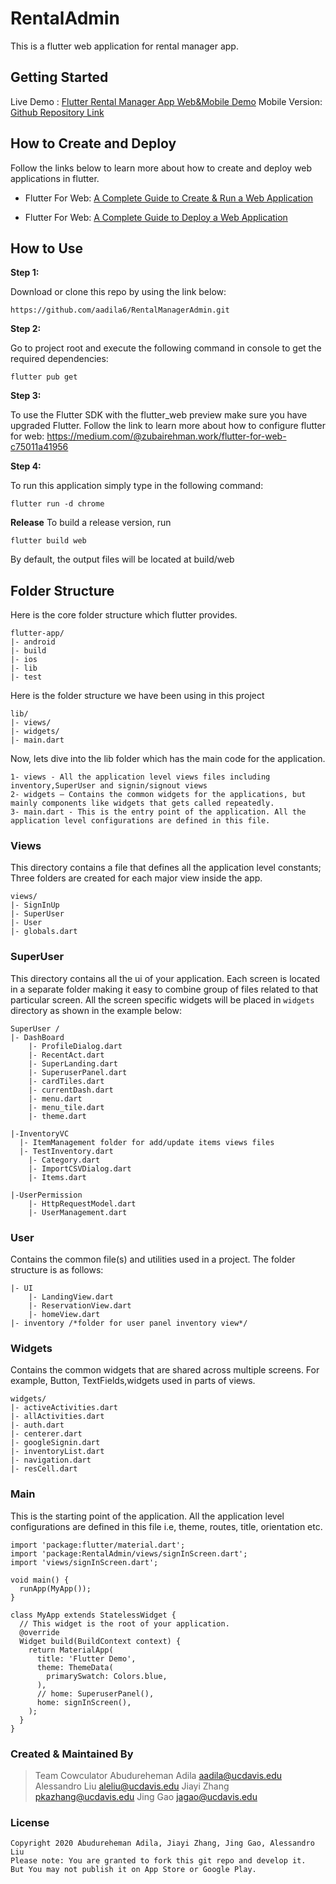 # RentalAdmin

This is a flutter web application for rental manager app.

## Getting Started

Live Demo : [Flutter Rental Manager App Web&Mobile Demo](https://youtu.be/uWN17YViIzk)
Mobile Version: [Github Repository Link](https://github.com/AlessandroAlleAlex/RentalManager)

## How to Create and Deploy
Follow the links below to learn more about how to create and deploy web applications in flutter.

* Flutter For Web: [A Complete Guide to Create & Run a Web Application](https://medium.com/@zubairehman.work/flutter-for-web-c75011a41956)

* Flutter For Web: [A Complete Guide to Deploy a Web Application](https://medium.com/@zubairehman.work/flutter-for-web-a-complete-guide-to-deploy-a-web-application-3fa9463377a8)

## How to Use 

**Step 1:**

Download or clone this repo by using the link below:

```
https://github.com/aadila6/RentalManagerAdmin.git
```

**Step 2:**

Go to project root and execute the following command in console to get the required dependencies: 

``` 
flutter pub get 
```

**Step 3:**

To use the Flutter SDK with the flutter_web preview make sure you have upgraded Flutter. 
Follow the link to learn more about how to configure flutter for web: https://medium.com/@zubairehman.work/flutter-for-web-c75011a41956

**Step 4:**

To run this application simply type in the following command:

```
flutter run -d chrome
```

**Release**
To build a release version, run
```
flutter build web
```
By default, the output files will be located at build/web

## Folder Structure
Here is the core folder structure which flutter provides.

```
flutter-app/
|- android
|- build
|- ios
|- lib
|- test
```

Here is the folder structure we have been using in this project

```
lib/
|- views/
|- widgets/
|- main.dart
```

Now, lets dive into the lib folder which has the main code for the application.

```
1- views - All the application level views files including inventory,SuperUser and signin/signout views 
2- widgets — Contains the common widgets for the applications, but mainly components like widgets that gets called repeatedly.
3- main.dart - This is the entry point of the application. All the application level configurations are defined in this file.
```

### Views

This directory contains a file that defines all the application level constants; Three folders are created for each major view inside the app.

```
views/
|- SignInUp 
|- SuperUser	
|- User	
|- globals.dart
```

### SuperUser

This directory contains all the ui of your application. Each screen is located in a separate folder making it easy to combine group of files related to that particular screen. All the screen specific widgets will be placed in `widgets` directory as shown in the example below:

```
SuperUser /
|- DashBoard	
 	|- ProfileDialog.dart	
	|- RecentAct.dart	
	|- SuperLanding.dart
	|- SuperuserPanel.dart	
	|- cardTiles.dart	
	|- currentDash.dart	
	|- menu.dart	
	|- menu_tile.dart	
	|- theme.dart	

|-InventoryVC	
  |- ItemManagement folder for add/update items views files
  |- TestInventory.dart
	|- Category.dart	
	|- ImportCSVDialog.dart
	|- Items.dart
		
|-UserPermission	
  	|- HttpRequestModel.dart	
	|- UserManagement.dart	
```

### User

Contains the common file(s) and utilities used in a project. The folder structure is as follows: 

```
|- UI
	|- LandingView.dart	
	|- ReservationView.dart	
	|- homeView.dart
|- inventory /*folder for user panel inventory view*/
```

### Widgets

Contains the common widgets that are shared across multiple screens. For example, Button, TextFields,widgets used in parts of views.

```
widgets/
|- activeActivities.dart
|- allActivities.dart
|- auth.dart
|- centerer.dart
|- googleSignin.dart
|- inventoryList.dart
|- navigation.dart
|- resCell.dart
```

### Main

This is the starting point of the application. All the application level configurations are defined in this file i.e, theme, routes, title, orientation etc.

```
import 'package:flutter/material.dart';
import 'package:RentalAdmin/views/signInScreen.dart';
import 'views/signInScreen.dart';

void main() {
  runApp(MyApp());
}

class MyApp extends StatelessWidget {
  // This widget is the root of your application.
  @override
  Widget build(BuildContext context) {
    return MaterialApp(
      title: 'Flutter Demo',
      theme: ThemeData(
        primarySwatch: Colors.blue,
      ),
      // home: SuperuserPanel(),
      home: signInScreen(),
    );
  }
}

```
### Created & Maintained By
> Team Cowculator
  Abudureheman Adila aadila@ucdavis.edu
  Alessandro Liu aleliu@ucdavis.edu
  Jiayi Zhang pkazhang@ucdavis.edu
  Jing Gao jagao@ucdavis.edu

### License

    Copyright 2020 Abudureheman Adila, Jiayi Zhang, Jing Gao, Alessandro Liu  
    Please note: You are granted to fork this git repo and develop it. 
    But You may not publish it on App Store or Google Play.



